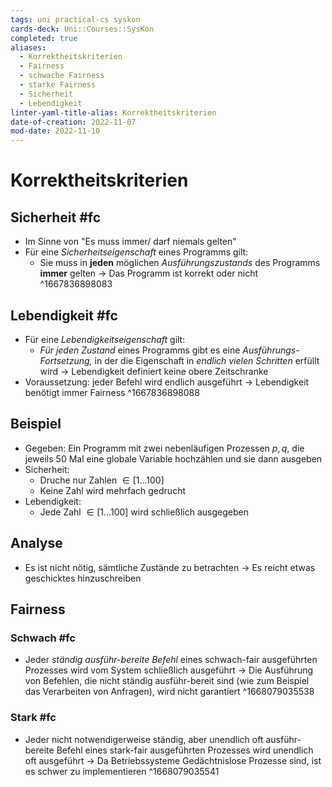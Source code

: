 ```yaml
---
tags: uni practical-cs syskon
cards-deck: Uni::Courses::SysKon
completed: true
aliases:
  - Korrektheitskriterien
  - Fairness
  - schwache Fairness
  - starke Fairness
  - Sicherheit
  - Lebendigkeit
linter-yaml-title-alias: Korrektheitskriterien
date-of-creation: 2022-11-07
mod-date: 2022-11-10
---
```


# Korrektheitskriterien

## Sicherheit #fc
- Im Sinne von "Es muss immer/ darf niemals gelten"
- Für eine *Sicherheitseigenschaft* eines Programms gilt:
	- Sie muss in **jeden** möglichen *Ausführungszustands* des Programms **immer** gelten
	→ Das Programm ist korrekt oder nicht
^1667836898083

## Lebendigkeit #fc
- Für eine *Lebendigkeitseigenschaft* gilt:
	- *Für jeden Zustand* eines Programms gibt es eine *Ausführungs-Fortsetzung,* in der die Eigenschaft in *endlich vielen Schritten* erfüllt wird
	→ Lebendigkeit definiert keine obere Zeitschranke
- Voraussetzung: jeder Befehl wird endlich ausgeführt
	→ Lebendigkeit benötigt immer Fairness
^1667836898088

## Beispiel
- Gegeben: Ein Programm mit zwei nebenläufigen Prozessen $p,q$, die jeweils 50 Mal eine globale Variable hochzählen und sie dann ausgeben
- Sicherheit:
	- Druche nur Zahlen $\in[1\dots100]$
	- Keine Zahl wird mehrfach gedrucht
- Lebendigkeit:
	- Jede Zahl $\in[1\dots100]$ wird schließlich ausgegeben

## Analyse
- Es ist nicht nötig, sämtliche Zustände zu betrachten
	→ Es reicht etwas geschicktes hinzuschreiben

## Fairness

### Schwach #fc
- Jeder *ständig ausführ-bereite Befehl* eines schwach-fair ausgeführten Prozesses wird vom System schließlich ausgeführt
	→ Die Ausführung von Befehlen, die nicht ständig ausführ-bereit sind (wie zum Beispiel das Verarbeiten von Anfragen), wird nicht garantiert
^1668079035538

### Stark #fc
- Jeder nicht notwendigerweise ständig, aber unendlich oft ausführ-bereite Befehl eines stark-fair ausgeführten Prozesses wird unendlich oft ausgeführt
	→ Da Betriebssysteme Gedächtnislose Prozesse sind, ist es schwer zu implementieren
^1668079035541
